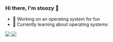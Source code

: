 ### Hi there, I'm stoozy 👋

- 🔭 Working on an operating system for fun
- 🌱 Currently learning about operating systems

<img align="left" src="https://github-readme-stats.vercel.app/api?username=Stoozy&theme=gruvbox" />
<img align="left" src="https://github-readme-stats.vercel.app/api/top-langs/?username=Stoozy" />


<!--
**Stoozy/Stoozy** is a ✨ _special_ ✨ repository because its `README.md` (this file) appears on your GitHub profile.

Here are some ideas to get you started:


- 👯 I’m looking to collaborate on ...
- 🤔 I’m looking for help with ...
- 💬 Ask me about ...
- 📫 How to reach me: ...
- 😄 Pronouns: ...
- ⚡ Fun fact: ...
-->

